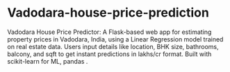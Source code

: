 # Vadodara-house-price-prediction
Vadodara House Price Predictor: A Flask-based web app for estimating property prices in Vadodara, India, using a Linear Regression model trained on real estate data. Users input details like location, BHK size, bathrooms, balcony, and sqft to get instant predictions in lakhs/cr format. Built with scikit-learn for ML, pandas .
